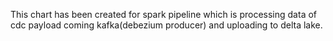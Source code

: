 This chart has been created for spark pipeline which is processing data of cdc payload coming kafka(debezium producer) and uploading to delta lake.
